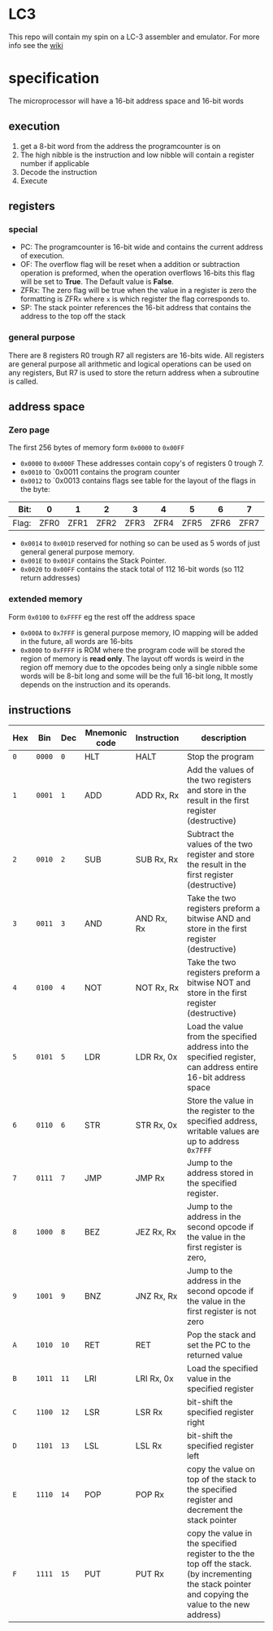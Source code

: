 # LC3
This repo will contain my spin on a LC-3 assembler and emulator. For more info see the [wiki](https://en.wikipedia.org/wiki/Little_Computer_3#cite_note-CompSysBook-1)

# specification
The microprocessor will have a 16-bit address space and 16-bit words

## execution
1. get a 8-bit word from the address the programcounter is on
2. The high nibble is the instruction and low nibble will contain a register number if applicable 
3. Decode the instruction 
4. Execute
 
## registers
### special
- PC: The programcounter is 16-bit wide and contains the current address of execution.
- OF: The overflow flag will be reset when a addition or subtraction operation is preformed, when the operation overflows 16-bits this flag will be set to **True**. The Default value is **False**.
- ZFRx: The zero flag will be true when the value in a register is zero the formatting is ZFR`x` where `x` is which register the flag corresponds to.
- SP: The stack pointer references the 16-bit address that contains the address to the top off the stack

### general purpose
There are 8 registers R0 trough R7 all registers are 16-bits wide.
All registers are general purpose all arithmetic and logical operations can be used on any registers, But R7 is used to store the return address when a subroutine is called.

## address space
### Zero page
The first 256 bytes of memory form `0x0000` to `0x00FF`

- `0x0000` to `0x000F` These addresses contain copy's of registers 0 trough 7.
- `0x0010` to `0x0011 contains the program counter
- `0x0012` to `0x0013 contains flags see table for the layout of the flags in the byte:

|Bit:|0|1|2|3|4|5|6|7|8|9|10|11|12|13|14|15|
|---:|---|---|---|---|---|---|---|---|---|---|---|---|---|---|---|---|
|Flag:|ZFR0|ZFR1|ZFR2|ZFR3|ZFR4|ZFR5|ZFR6|ZFR7|1|1|1|1|1|1|1|OF|

- `0x0014` to `0x001D` reserved for nothing so can be used as 5 words of just general general purpose memory.
- `0x001E` to `0x001F` contains the Stack Pointer.
- `0x0020` to `0x00FF` contains the stack total of 112 16-bit words (so 112 return addresses)

### extended memory
Form `0x0100` to `0xFFFF` eg the rest off the address space
- `0x000A` to `0x7FFF` is general purpose memory, IO mapping will be added in the future, all words are 16-bits
- `0x8000` to `0xFFFF` is ROM where the program code will be stored the region of memory is **read only**. The layout off words is weird in the region off memory due to the opcodes being only a single nibble some words will be 8-bit long and some will be the full 16-bit long, It mostly depends on the instruction and its operands.

## instructions
|Hex|Bin|Dec|Mnemonic code|Instruction|description|
|---|---|---|---|---|---|
|`0`|`0000`|`0`|HLT|HALT|Stop the program
|`1`|`0001`|`1`|ADD|ADD Rx, Rx|Add the values of the two registers and store in the result in the first register (destructive)
|`2`|`0010`|`2`|SUB|SUB Rx, Rx|Subtract the values of the two register and store the result in the first register (destructive)
|`3`|`0011`|`3`|AND|AND Rx, Rx|Take the two registers preform a bitwise AND and store in the first register (destructive)
|`4`|`0100`|`4`|NOT|NOT Rx, Rx|Take the two registers preform a bitwise NOT and store in the first register (destructive)
|`5`|`0101`|`5`|LDR|LDR Rx, 0x|Load the value from the specified address into the specified register, can address entire 16-bit address space
|`6`|`0110`|`6`|STR|STR Rx, 0x|Store the value in the register to the specified address, writable values are up to address `0x7FFF`
|`7`|`0111`|`7`|JMP|JMP Rx|Jump to the address stored in the specified register.
|`8`|`1000`|`8`|BEZ|JEZ Rx, Rx|Jump to the address in the second opcode if the value in the first register is zero, 
|`9`|`1001`|`9`|BNZ|JNZ Rx, Rx|Jump to the address in the second opcode if the value in the first register is not zero
|`A`|`1010`|`10`|RET|RET|Pop the stack and set the PC to the returned value
|`B`|`1011`|`11`|LRI|LRI Rx, 0x|Load the specified value in the specified register 
|`C`|`1100`|`12`|LSR|LSR Rx|bit-shift the specified register right
|`D`|`1101`|`13`|LSL|LSL Rx|bit-shift the specified register left
|`E`|`1110`|`14`|POP|POP Rx|copy the value on top of the stack to the specified register and decrement the stack pointer
|`F`|`1111`|`15`|PUT|PUT Rx|copy the value in the specified register to the the top off the stack. (by incrementing the stack pointer and copying the value to the new address) 
